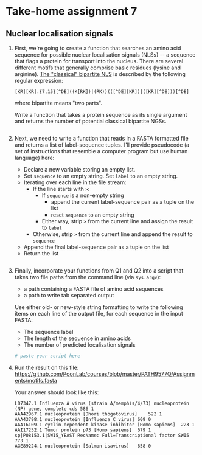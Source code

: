 # Take-home assignment 7
## Nuclear localisation signals

1. First, we're going to create a function that searches an amino acid sequence for possible nuclear localisation signals (NLSs) -- a sequence that flags a protein for transport into the nucleus.  There are several different motifs that generally comprise basic residues (lysine and arginine).  [The "classical" bipartite NLS](http://elm.eu.org/elms/TRG_NLS_Bipartite_1) is described by the following regular expression:
   ```
   [KR][KR].{7,15}[^DE]((K[RK])|(RK))(([^DE][KR])|([KR][^DE]))[^DE]
   ```
   where bipartite means "two parts".
   
   Write a function that takes a protein sequence as its single argument and returns the number of potential classical bipartite NGSs.
   ```python
   
   
   ```
   
2. Next, we need to write a function that reads in a FASTA formatted file and returns a list of label-sequence tuples.  I'll provide pseudocode (a set of instructions that resemble a computer program but use human language) here:
   - Declare a new variable storing an empty list.
   - Set `sequence` to an empty string.  Set `label` to an empty string.
   - Iterating over each line in the file stream:
      - If the line starts with `>`:
         - If `sequence` is a non-empty string
            - append the current label-sequence pair as a tuple on the list
            - reset `sequence` to an empty string
         - Either way, strip `>` from the current line and assign the result to `label`
      - Otherwise, strip `>` from the current line and append the result to `sequence`
   - Append the final label-sequence pair as a tuple on the list
   - Return the list
   ```python
   
   ```
   
3. Finally, incorporate your functions from Q1 and Q2 into a script that takes two file paths from the command line (via `sys.argv`):
   * a path containing a FASTA file of amino acid sequences
   * a path to write tab separated output
   
   Use either old- or new-style string formatting to write the following items on each line of the output file, for each sequence in the input FASTA:
   * The sequence label
   * The length of the sequence in amino acids
   * The number of predicted localisation signals
   
   ```python
   # paste your script here
   
   ```


4. Run the result on this file:
   https://github.com/PoonLab/courses/blob/master/PATH9577Q/Assignments/motifs.fasta
   
   Your answer should look like this:
   ```
   L07347.1 Influenza A virus (strain A/memphis/4/73) nucleoprotein (NP) gene, complete cds	586	1
   AAA42967.1 nucleoprotein [Dhori thogotovirus]	522	1
   AAA43798.1 nucleoprotein [Influenza C virus]	609	0
   AAA16109.1 cyclin-dependent kinase inhibitor [Homo sapiens]	223	1
   AAI17252.1 Tumor protein p73 [Homo sapiens]	679	1
   sp|P08153.1|SWI5_YEAST RecName: Full=Transcriptional factor SWI5	773	1
   AGE89224.1 nucleoprotein [Salmon isavirus]	658	0   
   ```

